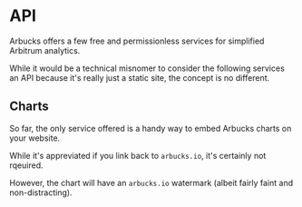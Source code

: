 # API

Arbucks offers a few free and permissionless services for simplified Arbitrum analytics.

While it would be a technical misnomer to consider the following services an API because it's really just a static site, the concept is no different.

## Charts

So far, the only service offered is a handy way to embed Arbucks charts on your website.

While it's appreviated if you link back to `arbucks.io`, it's certainly not rqeuired.

However, the chart will have an `arbucks.io` watermark (albeit fairly faint and non-distracting).
